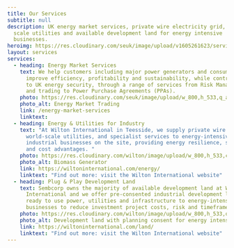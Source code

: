```yaml
---
title: Our Services
subtitle: null
description: UK energy market services, private wire electricity grid, world
  scale utilities and available development land for energy intensive
  businesses.
heroimg: https://res.cloudinary.com/seuk/image/upload/v1605261623/services-by-sembcorp-energy-uk.jpg
layout: services
services:
  - heading: Energy Market Services
    text: We help customers including major power generators and consumers to
      improve efficiency, profitability and sustainability, while contributing
      to UK energy security, through a range of services from Risk Management
      and trading to Power Purchase Agreements (PPAs).
    photo: https://res.cloudinary.com/seuk/image/upload/w_800,h_533,q_auto,f_auto/v1599657089/Battery_2.jpg
    photo_alt: Energy Market Trading
    link: /energy-market-services
    linktext: 
  - heading: Energy & Utilities for Industry
    text: "At Wilton International in Teesside, we supply private wire electricity,
      world-scale utilities, and specialist services to energy-intensive
      industrial businesses on the site, providing energy resilience, security
      and cost advantages. "
    photo: https://res.cloudinary.com/wilton/image/upload/w_800,h_533,c_fill,q_auto,f_auto/v1563307901/plugandplayenergycr.png
    photo_alt: Biomass Generator
    link: https://wiltoninternational.com/energy/
    linktext: "Find out more: visit the Wilton International website"
  - heading: Plug & Play Development Land
    text: Sembcorp owns the majority of available development land at Wilton
      International and we offer pre-consented industrial development land with
      ready to use power, utilities and infrastructure to energy-intensive
      businesses to reduce investment project costs, risk and timeframes.
    photo: https://res.cloudinary.com/wilton/image/upload/w_800,h_533,q_auto,f_auto/v1563307698/developmentland.png
    photo_alt: Development land with planning consent for energy intensive activity
    link: https://wiltoninternational.com/land/
    linktext: "Find out more: visit the Wilton International website"
---
```

